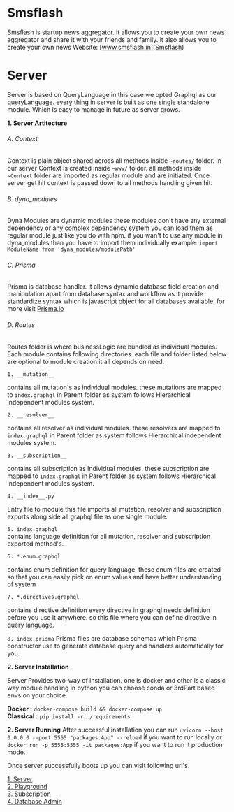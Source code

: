 # Smsflash

Smsflash is startup news aggregator. it allows you to create your own news aggregator
and share it with your friends and family. it also allows you to create your own news
Website: [www.smsflash.in](Smsflash)

# Server

Server is based on QueryLanguage in this case we opted Graphql as our queryLanguage. every
thing in server is built as one single standalone module. Which is easy to manage in future as server
grows.

**1. Server Artitecture**

###### A. Context

Context is plain object shared across all methods inside `~routes/` folder. In our server
Context is created inside `~www/` folder. all methods inside `~Context` folder are imported
as regular module and are initiated. Once server get hit context is passed down to all methods
handling given hit.

###### B. dyna_modules

Dyna Modules are dynamic modules these modules don't have any external dependency or any complex
dependency system you can load them as regular module just like you do with npm. if you wan't to use
any module in dyna_modules than you have to import them individually example:
`import ModuleName from 'dyna_modules/modulePath'`

###### C. Prisma

Prisma is database handler. it allows dynamic database field creation and manipulation apart from
database syntax and workflow as it provide standardize syntax which is javascript object for all databases available.
for more visit [Prisma.io](Prisma)

###### D. Routes

Routes folder is where businessLogic are bundled as individual modules. Each module contains following
directories. each file and folder listed below are optional to module creation.it all depends on
need.<br/>

`1. __mutation__`<br/>

contains all mutation's as individual modules. these mutations are mapped to `index.graphql`
in Parent folder as system follows Hierarchical independent modules system.

`2. __resolver__`<br/>

contains all resolver as individual modules. these resolvers are mapped to `index.graphql`
in Parent folder as system follows Hierarchical independent modules system.

`3. __subscription__`<br/>

contains all subscription as individual modules. these subscription are mapped to `index.graphql`
in Parent folder as system follows Hierarchical independent modules system.

`4. __index__.py`<br/>

Entry file to module this file imports all mutation, resolver and subscription exports along side all
graphql file as one single module.

`5. index.graphql`<br/>
contains language definition for all mutation, resolver and subscription exported method's.

`6. *.enum.graphql`

contains enum definition for query language. these enum files are created so that you can
easily pick on enum values and have better understanding of system

`7. *.directives.graphql`

contains directive definition every directive in graphql needs definition before you use it
anywhere. so this file where you can define directive in query language.

`8. index.prisma`
Prisma files are database schemas which Prisma constructor use to generate database query and
handlers automatically for you.

**2. Server Installation**

Server Provides two-way of installation. one is docker and other is a classic way
module handling in python you can choose conda or 3rdPart based envs on your choice.

**Docker :** `docker-compose build && docker-compose up`<br/>
**Classical :**
`pip install -r ./requirements`

**2. Server Running**
After successful installation you can run `uvicorn --host 0.0.0.0 --port 5555 "packages:App" --reload` if you want to run locally or `docker run -p 5555:5555 -it packages:App`
if you want to run it production mode.

Once server successfully boots up you can visit following url's.

[1. Server](http:://localhost:5555/)<br/>
[2. Playground](http:://localhost:3000/play)<br/>
[3. Subscription](http:://localhost:3000/subscription)<br/>
[4. Database Admin](http:://localhost:4466/_admin)<br/>
